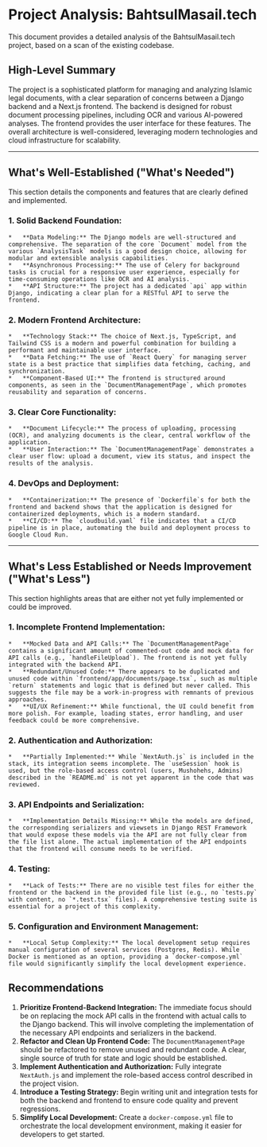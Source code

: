 # Project Analysis: BahtsulMasail.tech

This document provides a detailed analysis of the BahtsulMasail.tech project, based on a scan of the existing codebase.

## High-Level Summary

The project is a sophisticated platform for managing and analyzing Islamic legal documents, with a clear separation of concerns between a Django backend and a Next.js frontend. The backend is designed for robust document processing pipelines, including OCR and various AI-powered analyses. The frontend provides the user interface for these features. The overall architecture is well-considered, leveraging modern technologies and cloud infrastructure for scalability.

---

## What's Well-Established ("What's Needed")

This section details the components and features that are clearly defined and implemented.

### 1.  **Solid Backend Foundation:**
    *   **Data Modeling:** The Django models are well-structured and comprehensive. The separation of the core `Document` model from the various `AnalysisTask` models is a good design choice, allowing for modular and extensible analysis capabilities.
    *   **Asynchronous Processing:** The use of Celery for background tasks is crucial for a responsive user experience, especially for time-consuming operations like OCR and AI analysis.
    *   **API Structure:** The project has a dedicated `api` app within Django, indicating a clear plan for a RESTful API to serve the frontend.

### 2.  **Modern Frontend Architecture:**
    *   **Technology Stack:** The choice of Next.js, TypeScript, and Tailwind CSS is a modern and powerful combination for building a performant and maintainable user interface.
    *   **Data Fetching:** The use of `React Query` for managing server state is a best practice that simplifies data fetching, caching, and synchronization.
    *   **Component-Based UI:** The frontend is structured around components, as seen in the `DocumentManagementPage`, which promotes reusability and separation of concerns.

### 3.  **Clear Core Functionality:**
    *   **Document Lifecycle:** The process of uploading, processing (OCR), and analyzing documents is the clear, central workflow of the application.
    *   **User Interaction:** The `DocumentManagementPage` demonstrates a clear user flow: upload a document, view its status, and inspect the results of the analysis.

### 4.  **DevOps and Deployment:**
    *   **Containerization:** The presence of `Dockerfile`s for both the frontend and backend shows that the application is designed for containerized deployments, which is a modern standard.
    *   **CI/CD:** The `cloudbuild.yaml` file indicates that a CI/CD pipeline is in place, automating the build and deployment process to Google Cloud Run.

---

## What's Less Established or Needs Improvement ("What's Less")

This section highlights areas that are either not yet fully implemented or could be improved.

### 1.  **Incomplete Frontend Implementation:**
    *   **Mocked Data and API Calls:** The `DocumentManagementPage` contains a significant amount of commented-out code and mock data for API calls (e.g., `handleFileUpload`). The frontend is not yet fully integrated with the backend API.
    *   **Redundant/Unused Code:** There appears to be duplicated and unused code within `frontend/app/documents/page.tsx`, such as multiple `return` statements and logic that is defined but never called. This suggests the file may be a work-in-progress with remnants of previous approaches.
    *   **UI/UX Refinement:** While functional, the UI could benefit from more polish. For example, loading states, error handling, and user feedback could be more comprehensive.

### 2.  **Authentication and Authorization:**
    *   **Partially Implemented:** While `NextAuth.js` is included in the stack, its integration seems incomplete. The `useSession` hook is used, but the role-based access control (users, Mushohehs, Admins) described in the `README.md` is not yet apparent in the code that was reviewed.

### 3.  **API Endpoints and Serialization:**
    *   **Implementation Details Missing:** While the models are defined, the corresponding serializers and viewsets in Django REST Framework that would expose these models via the API are not fully clear from the file list alone. The actual implementation of the API endpoints that the frontend will consume needs to be verified.

### 4.  **Testing:**
    *   **Lack of Tests:** There are no visible test files for either the frontend or the backend in the provided file list (e.g., no `tests.py` with content, no `*.test.tsx` files). A comprehensive testing suite is essential for a project of this complexity.

### 5.  **Configuration and Environment Management:**
    *   **Local Setup Complexity:** The local development setup requires manual configuration of several services (Postgres, Redis). While Docker is mentioned as an option, providing a `docker-compose.yml` file would significantly simplify the local development experience.

## Recommendations

1.  **Prioritize Frontend-Backend Integration:** The immediate focus should be on replacing the mock API calls in the frontend with actual calls to the Django backend. This will involve completing the implementation of the necessary API endpoints and serializers in the backend.
2.  **Refactor and Clean Up Frontend Code:** The `DocumentManagementPage` should be refactored to remove unused and redundant code. A clear, single source of truth for state and logic should be established.
3.  **Implement Authentication and Authorization:** Fully integrate `NextAuth.js` and implement the role-based access control described in the project vision.
4.  **Introduce a Testing Strategy:** Begin writing unit and integration tests for both the backend and frontend to ensure code quality and prevent regressions.
5.  **Simplify Local Development:** Create a `docker-compose.yml` file to orchestrate the local development environment, making it easier for developers to get started.